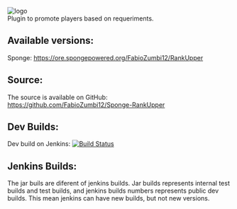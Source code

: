 ![logo](http://image.prntscr.com/image/1a26481602b040c0a8ac814fff3c20ee.jpeg)  
Plugin to promote players based on requeriments.

## Available versions:
Sponge: https://ore.spongepowered.org/FabioZumbi12/RankUpper

## Source:
The source is available on GitHub: https://github.com/FabioZumbi12/Sponge-RankUpper

## Dev Builds:
Dev build on Jenkins: [![Build Status](http://areaz12server.net.br:8080/buildStatus/icon?job=RankUpper)](http://areaz12server.net.br:8080/job/RankUpper/)

## Jenkins Builds:
The jar buils are diferent of jenkins builds.
Jar builds represents internal test builds and test builds, and jenkins builds numbers represents public dev builds.
This mean jenkins can have new builds, but not new versions.